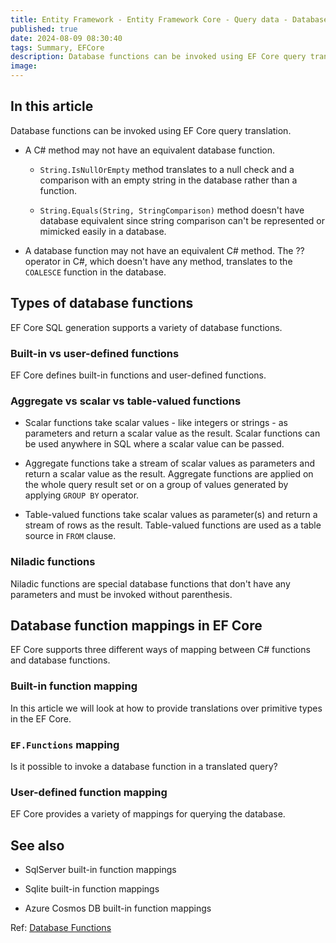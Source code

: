 ```yaml
---
title: Entity Framework - Entity Framework Core - Query data - Database functions
published: true
date: 2024-08-09 08:30:40
tags: Summary, EFCore
description: Database functions can be invoked using EF Core query translation.
image:
---
```


## In this article

Database functions can be invoked using EF Core query translation.

- A C# method may not have an equivalent database function.

  - ```String.IsNullOrEmpty``` method translates to a null check and a comparison with an empty string in the database rather than a function.

  - ```String.Equals(String, StringComparison)``` method doesn't have database equivalent since string comparison can't be represented or mimicked easily in a database.

- A database function may not have an equivalent C# method. The ?? operator in C#, which doesn't have any method, translates to the ```COALESCE``` function in the database.

## Types of database functions

EF Core SQL generation supports a variety of database functions.

### Built-in vs user-defined functions

EF Core defines built-in functions and user-defined functions.

### Aggregate vs scalar vs table-valued functions

- Scalar functions take scalar values - like integers or strings - as parameters and return a scalar value as the result. Scalar functions can be used anywhere in SQL where a scalar value can be passed.

- Aggregate functions take a stream of scalar values as parameters and return a scalar value as the result. Aggregate functions are applied on the whole query result set or on a group of values generated by applying ```GROUP BY``` operator.

- Table-valued functions take scalar values as parameter(s) and return a stream of rows as the result. Table-valued functions are used as a table source in ```FROM``` clause.

### Niladic functions

Niladic functions are special database functions that don't have any parameters and must be invoked without parenthesis.

## Database function mappings in EF Core

EF Core supports three different ways of mapping between C# functions and database functions.

### Built-in function mapping

In this article we will look at how to provide translations over primitive types in the EF Core.

### ```EF.Functions``` mapping

Is it possible to invoke a database function in a translated query?

### User-defined function mapping

EF Core provides a variety of mappings for querying the database.

## See also

- SqlServer built-in function mappings

- Sqlite built-in function mappings

- Azure Cosmos DB built-in function mappings

Ref: [Database Functions](https://learn.microsoft.com/en-us/ef/core/querying/database-functions)